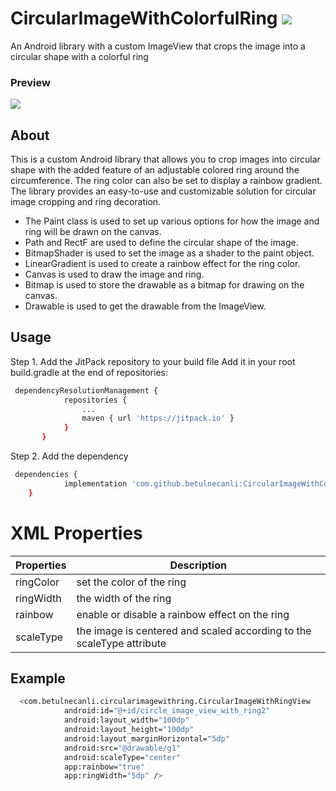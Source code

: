 # CircularImageWithColorfulRing [![](https://jitpack.io/v/betulnecanli/CircularImageWithColorfulRing.svg)](https://jitpack.io/#betulnecanli/CircularImageWithColorfulRing)

An Android library with a custom ImageView that crops the image into a circular shape with a colorful ring


 ###  Preview
 ![](https://github.com/betulnecanli/CircularImageWithColorfulRing/blob/master/screenshot/img.jpg?raw=true) 
 
 ##  About
This is a custom Android library that allows you to crop images into circular shape with the added feature of an adjustable colored ring around the circumference. The ring color can also be set to display a rainbow gradient. The library provides an easy-to-use and customizable solution for circular image cropping and ring decoration.
 
- The Paint class is used to set up various options for how the image and ring will be drawn on the canvas.
- Path and RectF are used to define the circular shape of the image.
- BitmapShader is used to set the image as a shader to the paint object.
- LinearGradient is used to create a rainbow effect for the ring color.
- Canvas is used to draw the image and ring.
- Bitmap is used to store the drawable as a bitmap for drawing on the canvas.
- Drawable is used to get the drawable from the ImageView.
 
 ##  Usage
 Step 1. Add the JitPack repository to your build file
 Add it in your root build.gradle at the end of repositories:
```bash
 dependencyResolutionManagement {
    		repositories {
        		...
        		maven { url 'https://jitpack.io' }
    		}
	   }
```

Step 2. Add the dependency
```bash
 dependencies {
	        implementation 'com.github.betulnecanli:CircularImageWithColorfulRing:v1.0.0'
	}
```
 
# XML Properties

|  Properties          |  Description               |
|----------------------|----------------------------|
|  ringColor    |  set the color of the ring |
|  ringWidth   | the width of the ring  |
|  rainbow   | enable or disable a rainbow effect on the ring  |
|  scaleType   |  the image is centered and scaled according to the scaleType attribute  |

## Example 
```bash
  <com.betulnecanli.circularimagewithring.CircularImageWithRingView
            android:id="@+id/circle_image_view_with_ring2"
            android:layout_width="100dp"
            android:layout_height="100dp"
            android:layout_marginHorizontal="5dp"
            android:src="@drawable/g1"
            android:scaleType="center"
            app:rainbow="true"
            app:ringWidth="5dp" />
```
